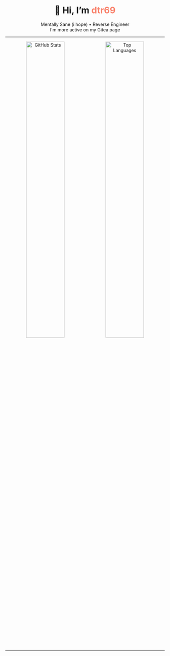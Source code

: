 <h1 align="center">👋 Hi, I’m <span style="color:#f9826c">dtr69</span></h1>

<p align="center">
  Mentally Sane (i hope) • Reverse Engineer <br>
  I'm more active on my Gitea page
</p>

---

<p align="center">
  <img src="https://github-readme-stats.vercel.app/api?username=yyyeco1&show_icons=true&theme=dracula&count_private=true" alt="GitHub Stats" width="49%">
  <img src="https://github-readme-stats.vercel.app/api/top-langs/?username=yyyeco1&layout=compact&theme=dracula" alt="Top Languages" width="49%">
</p>

---
